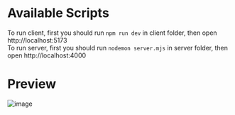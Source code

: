 # Available Scripts
To run client, first you should run `npm run dev` in client folder, then open http://localhost:5173 \
To run server, first you should run `nodemon server.mjs` in server folder, then open http://localhost:4000
# Preview
![image](https://github.com/Minhtuei/Note_App/assets/127965780/3291db49-e31b-4b75-bcc8-b95cebe45827)
